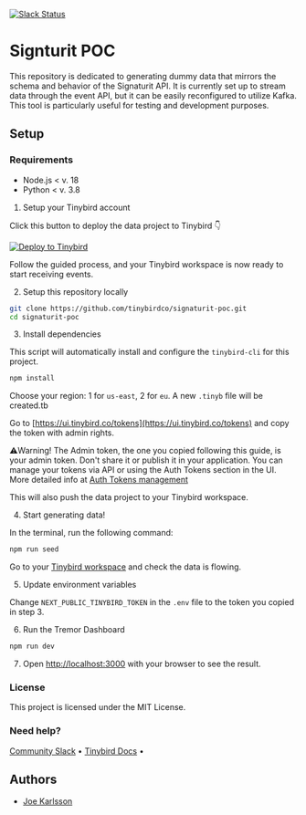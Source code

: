 <p>
  <a href="https://www.tinybird.co/join-our-slack-community"><img alt="Slack Status" src="https://img.shields.io/badge/slack-chat-1FCC83?style=flat&logo=slack"></a>
</p>

# Signturit POC

This repository is dedicated to generating dummy data that mirrors the schema and behavior of the Signaturit API. It is currently set up to stream data through the event API, but it can be easily reconfigured to utilize Kafka. This tool is particularly useful for testing and development purposes.

## Setup

### Requirements

* Node.js < v. 18
* Python < v. 3.8

1. Setup your Tinybird account

Click this button to deploy the data project to Tinybird 👇

[![Deploy to Tinybird](https://cdn.tinybird.co/button)](https://ui.tinybird.co/workspaces/new?name=signaturit_poc)

Follow the guided process, and your Tinybird workspace is now ready to start receiving events.

2. Setup this repository locally

```bash
git clone https://github.com/tinybirdco/signaturit-poc.git
cd signaturit-poc
```

3. Install dependencies

This script will automatically install and configure the `tinybird-cli` for this project.

```bash
npm install
```

Choose your region: 1 for `us-east`, 2 for `eu`. A new `.tinyb` file will be created.tb

Go to [https://ui.tinybird.co/tokens](https://ui.tinybird.co/tokens) and copy the token with admin rights.

⚠️Warning! The Admin token, the one you copied following this guide, is your admin token. Don't share it or publish it in your application. You can manage your tokens via API or using the Auth Tokens section in the UI. More detailed info at [Auth Tokens management](https://www.tinybird.co/docs/api-reference/token-api.html)

This will also push the data project to your Tinybird workspace.

4. Start generating data!

In the terminal, run the following command:

```bash
npm run seed
```

Go to your [Tinybird workspace](https://ui.tinybird.co) and check the data is flowing.

5. Update environment variables

Change `NEXT_PUBLIC_TINYBIRD_TOKEN` in the `.env` file to the token you copied in step 3.

6. Run the Tremor Dashboard

```bash
npm run dev
```

7. Open [http://localhost:3000](http://localhost:3000) with your browser to see the result.

### License

This project is licensed under the MIT License.

### Need help?

[Community Slack](https://www.tinybird.co/join-our-slack-community) &bull; [Tinybird Docs](https://docs.tinybird.co/) &bull;

## Authors

* [Joe Karlsson](https://github.com/joekarlsson)
